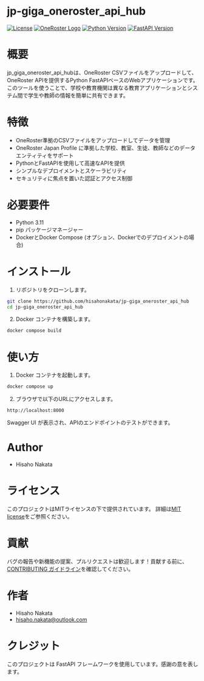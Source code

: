 # jp-giga_oneroster_api_hub

[![License](https://img.shields.io/badge/License-MIT-blue.svg)](https://opensource.org/licenses/MIT)
[![OneRoster Logo](https://img.shields.io/badge/OneRoster-1.2-blue.svg)](https://www.imsglobal.org/activity/onerosterlis)
[![Python Version](https://img.shields.io/badge/python-3.11-blue.svg)](https://www.python.org/downloads/release/python-311/)
[![FastAPI Version](https://img.shields.io/badge/fastapi-0.99.1-blue.svg)](https://fastapi.tiangolo.com/)

# 概要
jp_giga_oneroster_api_hubは、OneRoster CSVファイルをアップロードして、OneRoster APIを提供するPython FastAPIベースのWebアプリケーションです。このツールを使うことで、学校や教育機関は異なる教育アプリケーションとシステム間で学生や教師の情報を簡単に共有できます。

# 特徴

- OneRoster準拠のCSVファイルをアップロードしてデータを管理
- OneRoster Japan Profile に準拠した学校、教室、生徒、教師などのデータエンティティをサポート
- PythonとFastAPIを使用して高速なAPIを提供
- シンプルなデプロイメントとスケーラビリティ
- セキュリティに焦点を置いた認証とアクセス制御
# 必要要件

- Python 3.11
- pip パッケージマネージャー
- DockerとDocker Compose (オプション、Dockerでのデプロイメントの場合)

# インストール

1. リポジトリをクローンします。

```bash
git clone https://github.com/hisahonakata/jp-giga_oneroster_api_hub
cd jp-giga_oneroster_api_hub
```

2. Docker コンテナを構築します。

```bash
docker compose build
```

# 使い方

1.  Docker コンテナを起動します。

```bash
docker compose up
```

2. ブラウザで以下のURLにアクセスします。

```
http://localhost:8000
```

Swagger UI が表示され、APIのエンドポイントのテストができます。
# Author

* Hisaho Nakata

# ライセンス
 
このプロジェクトはMITライセンスの下で提供されています。 詳細は[MIT license](https://en.wikipedia.org/wiki/MIT_License)をご参照ください。

# 貢献
バグの報告や新機能の提案、プルリクエストは歓迎します！貢献する前に、 [CONTRIBUTING ガイドライン](https://docs.github.com/ja/communities/setting-up-your-project-for-healthy-contributions/setting-guidelines-for-repository-contributors)を確認してください。

# 作者
* Hisaho Nakata
* hisaho.nakata@outlook.com

# クレジット
このプロジェクトは FastAPI フレームワークを使用しています。感謝の意を表します。

